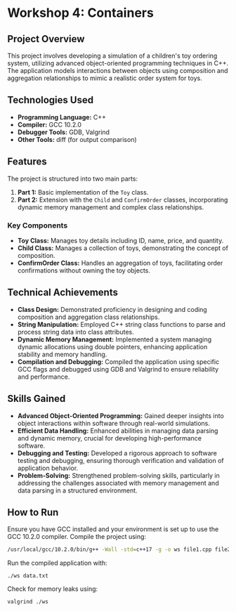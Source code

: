 # Workshop 4: Containers

## Project Overview
This project involves developing a simulation of a children's toy ordering system, utilizing advanced object-oriented programming techniques in C++. The application models interactions between objects using composition and aggregation relationships to mimic a realistic order system for toys.

## Technologies Used
- **Programming Language:** C++
- **Compiler:** GCC 10.2.0
- **Debugger Tools:** GDB, Valgrind
- **Other Tools:** diff (for output comparison)

## Features
The project is structured into two main parts:
1. **Part 1:** Basic implementation of the `Toy` class.
2. **Part 2:** Extension with the `Child` and `ConfirmOrder` classes, incorporating dynamic memory management and complex class relationships.

### Key Components
- **Toy Class:** Manages toy details including ID, name, price, and quantity.
- **Child Class:** Manages a collection of toys, demonstrating the concept of composition.
- **ConfirmOrder Class:** Handles an aggregation of toys, facilitating order confirmations without owning the toy objects.

## Technical Achievements
- **Class Design:** Demonstrated proficiency in designing and coding composition and aggregation class relationships.
- **String Manipulation:** Employed C++ string class functions to parse and process string data into class attributes.
- **Dynamic Memory Management:** Implemented a system managing dynamic allocations using double pointers, enhancing application stability and memory handling.
- **Compilation and Debugging:** Compiled the application using specific GCC flags and debugged using GDB and Valgrind to ensure reliability and performance.

## Skills Gained
- **Advanced Object-Oriented Programming:** Gained deeper insights into object interactions within software through real-world simulations.
- **Efficient Data Handling:** Enhanced abilities in managing data parsing and dynamic memory, crucial for developing high-performance software.
- **Debugging and Testing:** Developed a rigorous approach to software testing and debugging, ensuring thorough verification and validation of application behavior.
- **Problem-Solving:** Strengthened problem-solving skills, particularly in addressing the challenges associated with memory management and data parsing in a structured environment.

## How to Run
Ensure you have GCC installed and your environment is set up to use the GCC 10.2.0 compiler. Compile the project using:
```bash
/usr/local/gcc/10.2.0/bin/g++ -Wall -std=c++17 -g -o ws file1.cpp file2.cpp ...
```

Run the compiled application with:

```
./ws data.txt
```
Check for memory leaks using:

```
valgrind ./ws
```

